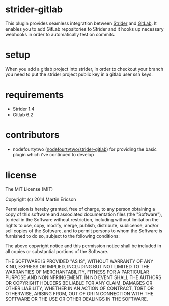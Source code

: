 strider-gitlab
==============
This plugin provides seamless integration between [Strider](https://github.com/Strider-CD/strider) and [GitLab](https://github.com/gitlabhq/gitlabhq). It enables
you to add GitLab repositories to Strider and it hooks up necessary webhooks in
order to automatically test on commits.

setup
=====
When you add a gitlab project into strider, in order to checkout your branch
you need to put the strider project public key in a gitlab user ssh keys.

requirements
============
  * Strider 1.4
  * Gitlab 6.2

contributors
============
  * nodefourtytwo ([nodefourtytwo/strider-gitlab](https://github.com/nodefourtytwo/strider-gitlab)) for providing the basic plugin which i've continued to develop

license
=======
The MIT License (MIT)

Copyright (c) 2014 Martin Ericson

Permission is hereby granted, free of charge, to any person obtaining a copy
of this software and associated documentation files (the "Software"), to deal
in the Software without restriction, including without limitation the rights
to use, copy, modify, merge, publish, distribute, sublicense, and/or sell
copies of the Software, and to permit persons to whom the Software is
furnished to do so, subject to the following conditions:

The above copyright notice and this permission notice shall be included in all
copies or substantial portions of the Software.

THE SOFTWARE IS PROVIDED "AS IS", WITHOUT WARRANTY OF ANY KIND, EXPRESS OR
IMPLIED, INCLUDING BUT NOT LIMITED TO THE WARRANTIES OF MERCHANTABILITY,
FITNESS FOR A PARTICULAR PURPOSE AND NONINFRINGEMENT. IN NO EVENT SHALL THE
AUTHORS OR COPYRIGHT HOLDERS BE LIABLE FOR ANY CLAIM, DAMAGES OR OTHER
LIABILITY, WHETHER IN AN ACTION OF CONTRACT, TORT OR OTHERWISE, ARISING FROM,
OUT OF OR IN CONNECTION WITH THE SOFTWARE OR THE USE OR OTHER DEALINGS IN THE
SOFTWARE.
